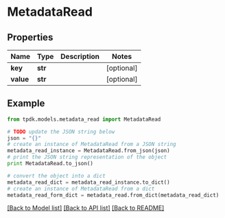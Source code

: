 # MetadataRead



## Properties
Name | Type | Description | Notes
------------ | ------------- | ------------- | -------------
**key** | **str** |  | [optional] 
**value** | **str** |  | [optional] 

## Example

```python
from tpdk.models.metadata_read import MetadataRead

# TODO update the JSON string below
json = "{}"
# create an instance of MetadataRead from a JSON string
metadata_read_instance = MetadataRead.from_json(json)
# print the JSON string representation of the object
print MetadataRead.to_json()

# convert the object into a dict
metadata_read_dict = metadata_read_instance.to_dict()
# create an instance of MetadataRead from a dict
metadata_read_form_dict = metadata_read.from_dict(metadata_read_dict)
```
[[Back to Model list]](../README.md#documentation-for-models) [[Back to API list]](../README.md#documentation-for-api-endpoints) [[Back to README]](../README.md)


